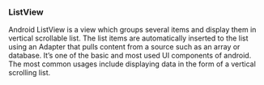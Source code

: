 ### ListView
Android ListView is a view which groups several items and display them in vertical scrollable list. The list items are automatically inserted to the list using an Adapter that pulls content from a source such as an array or database. It’s one of the basic and most used UI components of android. The most common usages include displaying data in the form of a vertical scrolling list.

